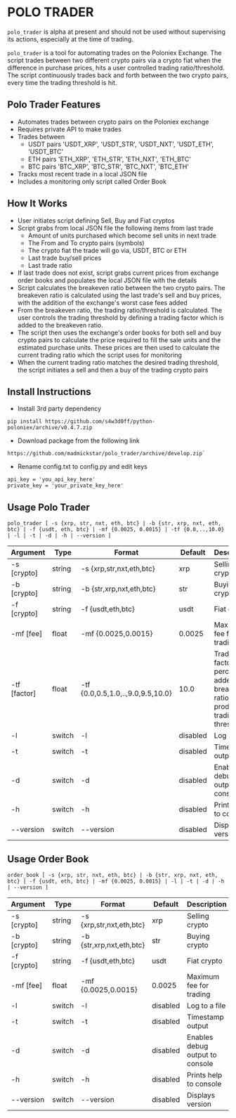 POLO TRADER
===========
`polo_trader` is alpha at present and should not be used without supervising its actions, especially at 
the time of trading.

`polo_trader` is a tool for automating trades on the Poloniex Exchange. The script trades between two 
different crypto pairs via a crypto fiat when the difference in purchase prices, hits a user controlled 
trading ratio/threshold. The script continuously trades back and forth between the two crypto pairs, 
every time the trading threshold is hit.


Polo Trader Features
--------------------
* Automates trades between crypto pairs on the Poloniex exchange 
* Requires private API to make trades
* Trades between 
  * USDT pairs 'USDT_XRP', 'USDT_STR', 'USDT_NXT', 'USDT_ETH', 'USDT_BTC'
  * ETH pairs 'ETH_XRP', 'ETH_STR', 'ETH_NXT', 'ETH_BTC'
  * BTC pairs 'BTC_XRP', 'BTC_STR', 'BTC_NXT', 'BTC_ETH'
* Tracks most recent trade in a local JSON file 
* Includes a monitoring only script called Order Book


How It Works
------------
* User initiates script defining Sell, Buy and Fiat cryptos
* Script grabs from local JSON file the following items from last trade
  * Amount of units purchased which become sell units in next trade
  * The From and To crypto pairs (symbols)
  * The crypto fiat the trade will go via, USDT, BTC or ETH 
  * Last trade buy/sell prices
  * Last trade ratio
* If last trade does not exist, script grabs current prices from exchange order books and populates the 
local JSON file with the details
* Script calculates the breakeven ratio between the two crypto pairs. The breakeven ratio is calculated
using the last trade's sell and buy prices, with the addition of the exchange's worst case fees added
* From the breakeven ratio, the trading ratio/threshold is calculated. The user controls the trading
threshold by defining a trading factor which is added to the breakeven ratio. 
* The script then uses the exchange's order books for both sell and buy crypto pairs to calculate the 
price required to fill the sale units and the estimated purchase units. These prices are then used to 
calculate the current trading ratio which the script uses for monitoring
* When the current trading ratio matches the desired trading threshold, the script initiates a sell and 
then a buy of the trading crypto pairs


Install Instructions
--------------------
* Install 3rd party dependency 
```
pip install https://github.com/s4w3d0ff/python-poloniex/archive/v0.4.7.zip
```
* Download package from the following link 
```
https://github.com/madmickstar/polo_trader/archive/develop.zip`
```
* Rename config.txt to config.py and edit keys
```
api_key = 'you_api_key_here'
private_key = 'your_private_key_here'
```


Usage Polo Trader
-----------------
```
polo_trader [ -s {xrp, str, nxt, eth, btc} | -b {str, xrp, nxt, eth, btc} | -f {usdt, eth, btc} | -mf {0.0025, 0.0015} | -tf {0.0,..,10.0} | -l | -t | -d | -h | --version ] 
```

Argument  | Type   | Format               | Default           | Description
----------|--------|----------------------|-------------------|--------------------
-s [crypto] | string | -s {xrp,str,nxt,eth,btc} | xrp | Selling crypto
-b [crypto] | string | -b {str,xrp,nxt,eth,btc} | str | Buying crypto
-f [crypto] | string | -f {usdt,eth,btc} | usdt | Fiat crypto
-mf [fee] | float | -mf {0.0025,0.0015} | 0.0025 | Maximum fee for trading
-tf [factor] | float | -tf {0.0,0.5,1.0,..,9.0,9.5,10.0} | 10.0 | Trading factor percentage, added to breakeven ratio to produce trading threshold
-l | switch | -l | disabled | Log to a file
-t | switch | -t | disabled | Timestamp output
-d | switch | -d | disabled | Enables debug output to console
-h | switch | -h | disabled | Prints help to console   
--version | switch | --version | disabled | Displays version


Usage Order Book
-----------------
```
order_book [ -s {xrp, str, nxt, eth, btc} | -b {str, xrp, nxt, eth, btc} | -f {usdt, eth, btc} | -mf {0.0025, 0.0015} | -l | -t | -d | -h | --version ]
```

Argument  | Type   | Format               | Default           | Description
----------|--------|----------------------|-------------------|--------------------
-s [crypto] | string | -s {xrp,str,nxt,eth,btc} | xrp | Selling crypto
-b [crypto] | string | -b {str,xrp,nxt,eth,btc} | str | Buying crypto
-f [crypto] | string | -f {usdt,eth,btc} | usdt | Fiat crypto
-mf [fee] | float | -mf {0.0025,0.0015} | 0.0025 | Maximum fee for trading
-l | switch | -l | disabled | Log to a file
-t | switch | -t | disabled | Timestamp output
-d | switch | -d | disabled | Enables debug output to console
-h | switch | -h | disabled | Prints help to console   
--version | switch | --version | disabled | Displays version